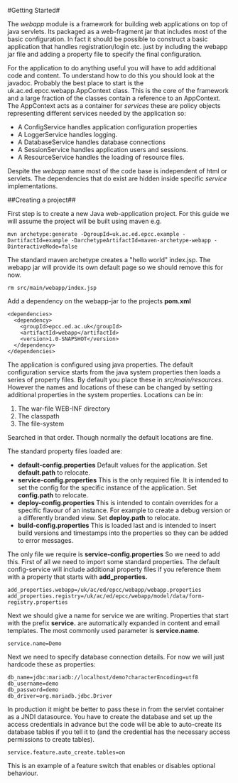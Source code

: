 #Getting Started#

The *webapp* module is a framework for building web applications on top of java servlets. Its packaged as a web-fragment jar that includes most of the basic configuration. In fact it should be possible to construct a basic application that handles registration/login etc. just by including the webapp jar file and adding a property file to specify the final configuration.

For the application to do anything useful you will have to add additional code and content. To understand how to do this you should look at the javadoc. Probably the best place to start is the uk.ac.ed.epcc.webapp.AppContext class. This is the core of the framework and a large fraction of the classes contain a reference to an AppContext. The AppContext acts as a container for *services* these are policy objects representing different services needed by the application so:
* A ConfigService handles application configuration properties
* A LoggerService handles logging.
* A DatabaseService handles database connections
* A SessionService handles application users and sessions.
* A ResourceService handles the loading of resource files.

Despite the *webapp* name most of the code base is independent of html or servlets. The dependencies that do exist are hidden inside specific *service* implementations.

##Creating a project##

First step is to create a new Java web-application project. For this guide we will assume the project will be built using
maven e.g.

```
mvn archetype:generate -DgroupId=uk.ac.ed.epcc.example -DartifactId=example -DarchetypeArtifactId=maven-archetype-webapp -DinteractiveMode=false 
```

The standard maven archetype creates a "hello world" index.jsp. The webapp jar will provide its own default page so we should remove this for now.

```
rm src/main/webapp/index.jsp
```

Add a dependency on the webapp-jar to the projects **pom.xml**

```
<dependencies>
  <dependency>
    <groupId>epcc.ed.ac.uk</groupId>
    <artifactId>webapp</artifactId>
    <version>1.0-SNAPSHOT</version>
  </dependency>
</dependencies>
```

The application is configured using java properties. The default configuration service 
starts from the java system properties then loads a series of property files. By default you place these in *src/main/resources*. However the names and locations of these can be changed by setting additional properties in the system properties. Locations can be in:
1. The war-file WEB-INF directory
2. The classpath
3. The file-system

Searched in that order. Though normally the default locations are fine.

The standard property files loaded are:
+ **default-config.properties** Default values for the application. Set **default.path** to relocate.
+ **service-config.properties** This is the only required file. It is intended to set the config for the specific instance of the application. Set **config.path** to relocate.
+ **deploy-config.properties** This is intended to contain overrides for a specific flavour of an instance. For example to create a debug version or a differently branded view. Set **deploy.path** to relocate.
+ **build-config.properties** This is loaded last and is intended to insert build versions and timestamps into the properties so they can be added to error messages.

The only file we require is **service-config.properties** So we need to add this. First of all we need to import some standard properties. The default
config-service will include additional property files if you reference them with a property that starts with **add_properties.**

```
add_properties.webapp=/uk/ac/ed/epcc/webapp/webapp.properties
add_properties.registry=/uk/ac/ed/epcc/webapp/model/data/form-registry.properties
```

Next we should give a name for service we are writing. Properties that start with the prefix **service.** are automatically expanded in content and email templates. The most commonly used parameter is **service.name**.

```
service.name=Demo
```

Next we need to specify database connection details. For now we will just hardcode these as properties:

```
db_name=jdbc:mariadb://localhost/demo?characterEncoding=utf8
db_username=demo
db_password=demo
db_driver=org.mariadb.jdbc.Driver
```

In production it might be better to pass these in from the servlet container as a JNDI datasource. You have to create the database and set up the access credentials in advance but the code will be able to auto-create its database tables if you tell it to (and the credential has the necessary access permissions to create tables).

```
service.feature.auto_create.tables=on
```

This is an example of a feature switch that enables or disables optional behaviour. 



